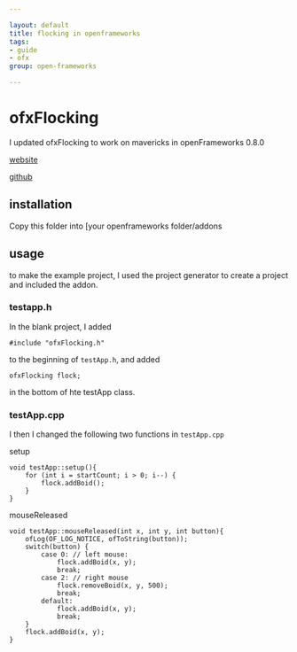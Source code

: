 ```yaml
---

layout: default
title: flocking in openframeworks
tags:
- guide
- ofx
group: open-frameworks

---
```


# ofxFlocking

I updated ofxFlocking to work on mavericks in openFrameworks 0.8.0

[website](http://endurativemod.es/ofx-flocking)

[github](https://github.com/amonks/ofxFlocking)

## installation

Copy this folder into [your openframeworks folder/addons

## usage

to make the example project, I used the project generator to create a project and included the addon.

### testapp.h

In the blank project, I added 

	#include "ofxFlocking.h"

to the beginning of `testApp.h`, and added 

	ofxFlocking flock;

in the bottom of hte testApp class.

### testApp.cpp

I then I changed the following two functions in `testApp.cpp`

setup

	void testApp::setup(){
	    for (int i = startCount; i > 0; i--) {
	        flock.addBoid();
	    }
	}

mouseReleased

	void testApp::mouseReleased(int x, int y, int button){
		ofLog(OF_LOG_NOTICE, ofToString(button));
		switch(button) {
			case 0: // left mouse:
				flock.addBoid(x, y);
				break;
			case 2: // right mouse
				flock.removeBoid(x, y, 500);
				break;
			default:
				flock.addBoid(x, y);
				break;
		}
		flock.addBoid(x, y);
	}